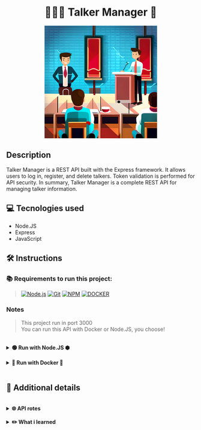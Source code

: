 <h1 align="center">👨‍💼💬  Talker Manager  💼</h1>

<div align='center'>
<img width='300' alt="talkers-img" src="./talkers.jpg">
</div>

## Description
<p>Talker Manager is a REST API built with the Express framework. It allows users to log in, register, and delete talkers. Token validation is performed for API security. In summary, Talker Manager is a complete REST API for managing talker information.</p>

## 💻 Tecnologies used
- Node.JS
- Express
- JavaScript

## 🛠️ Instructions
### 📚 Requirements to run this project:
> [![Node.js][Node.js]][Node.js-url]
[![Git][Git]][Git-url]
[![NPM][NPM]][NPM-url]
[![DOCKER][DOCKER]][DOCKER-url]

### Notes
>This project run in port 3000<br/>
>You can run this API with Docker or Node.JS, you choose!

<br>

<details>
    <summary><strong>🟢 Run with Node.JS ⬢</strong></summary>
    

```bash
# Clone the repo
git clone https://github.com/caiobacode/api-talker-manager.git

# Enter in repo
cd api-talker-manager

# Install dependencies
npm install

# Run App
npm run dev
```

</details><br/>

<details>
    <summary><strong>🐳 Run with Docker 🐳</strong></summary>
    
```bash
# Clone the repo
git clone https://github.com/caiobacode/api-talker-manager.git

# Enter in repo
cd api-talker-manager

# Run DockerCompose
docker-compose up -d
```
</details><br/>

[Node.js]: https://img.shields.io/badge/-Node.js-80BC02?style=for-the-badge&logo=node.js&logoColor=black
[Node.js-url]: https://nodejs.org/en
[Git]: https://img.shields.io/badge/Git-F05033?style=for-the-badge&logo=git&logoColor=white
[Git-url]: https://git-scm.com
[NPM]: https://img.shields.io/badge/NPM-CC3534?style=for-the-badge&logo=npm&logoColor=white
[NPM-url]: https://www.npmjs.com
[DOCKER]: https://img.shields.io/badge/Docker-0db7ed?style=for-the-badge&logo=docker&logoColor=white
[DOCKER-url]: https://www.docker.com

## 🔎 Additional details

<br/>

<details>
    <summary><strong>🌐 API rotes</strong></summary>

>- GET "/talker" - Returns all talkers.<br/>
>- GET "/talker/:id" - Returns the talker that has the id passed by the request.<br/>
>- GET "/talker/search" - Returns all talkers that have the term passed by the request in their names.<br/>
>- POST "/login" - Returns a random token, to use in others endpoints.<br/>
>- POST "/talker" - Register a talker with the properties passed by the request.<br/>
>- PUT "/talker/:id" - Edit a talker properties to new properties passed by the request.<br/>
>- DELETE "/talker/:id" - Delete the talker that has the id passed by the request
  </details><br/>

  <details>
    <summary><strong>✏️ What i learned</strong></summary>

- How to create an API from scratch.
- How to use Express, to create an API REST.
- How to create middlewares to validade the request.
- Hot to validate Tokens.
  
  </details>
